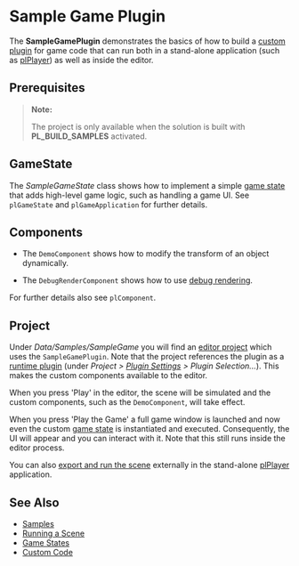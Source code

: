 # Sample Game Plugin

The **SampleGamePlugin** demonstrates the basics of how to build a [custom plugin](Code.md) for game code that can run both in a stand-alone application (such as [plPlayer](player.md)) as well as inside the editor.

## Prerequisites

> **Note:**
>
> The project is only available when the solution is built with **PL_BUILD_SAMPLES** activated.

## GameState

The *SampleGameState* class shows how to implement a simple [game state](game-state.md) that adds high-level game logic, such as handling a game UI. See `plGameState` and `plGameApplication` for further details.

## Components

* The `DemoComponent` shows how to modify the transform of an object dynamically.

* The `DebugRenderComponent` shows how to use [debug rendering](debug-rendering.md).

For further details also see `plComponent`.

## Project

Under *Data/Samples/SampleGame* you will find an [editor project](projects-overview.md) which uses the `SampleGamePlugin`. Note that the project references the plugin as a [runtime plugin](engine-plugins.md) (under *Project > [Plugin Settings](project-settings.md) > Plugin Selection...*). This makes the custom components available to the editor.

When you press 'Play' in the editor, the scene will be simulated and the custom components, such as the `DemoComponent`, will take effect.

When you press 'Play the Game' a full game window is launched and now even the custom [game state](game-state.md) is instantiated and executed. Consequently, the UI will appear and you can interact with it. Note that this still runs inside the editor process.

You can also [export and run the scene](run-scene.md) externally in the stand-alone [plPlayer](player.md) application.

## See Also

* [Samples](Samples.md)
* [Running a Scene](run-scene.md)
* [Game States](game-state.md)
* [Custom Code](Code.md)